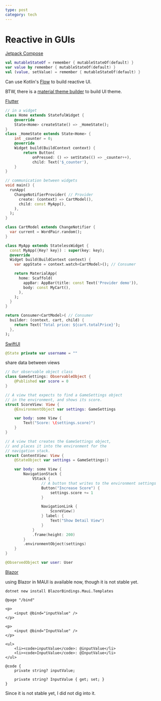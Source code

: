 ```yaml
---
type: post
category: tech
---
```


# Reactive in GUIs

[Jetpack Compose](https://developer.android.com/jetpack/compose/documentation)

```kotlin
val mutableStateOf = remember { mutableStateOf(default) }
var value by remember { mutableStateOf(default) }
val (value, setValue) = remember { mutableStateOf(default) }
```

Can use Kotlin's [Flow](https://developer.android.com/kotlin/flow) to build reactive UI.

BTW, there is a [material theme builder](https://m3.material.io/theme-builder#/custom) to build UI theme.

[Flutter](https://docs.flutter.dev/)

```dart
// in a widget
class Home extends StatefulWidget {
    @override
    State<Home> createState() => _HomeState();
}
class _HomeState extends State<Home> {
    int _counter = 0;
    @override
    Widget build(BuildContext context) {
        return Button(
            onPressed: () => setState(() => _counter++),
            child: Text('$_counter'),
    }
}
```

```dart
// communication between widgets
void main() {
  runApp(
    ChangeNotifierProvider( // Provider
      create: (context) => CartModel(),
      child: const MyApp(),
    ),
  );
}

class CartModel extends ChangeNotifier {
  var current = WordPair.random();
}

class MyApp extends StatelessWidget {
  const MyApp({Key? key}) : super(key: key);
  @override
  Widget build(BuildContext context) {
    var appState = context.watch<CartModel>(); // Consumer

    return MaterialApp(
      home: Scaffold(
        appBar: AppBar(title: const Text('Provider demo')),
        body: const MyCart(),
      ),
    );
  }
}

return Consumer<CartModel>( // Consumer
  builder: (context, cart, child) {
    return Text('Total price: ${cart.totalPrice}');
  },
);
```

[SwiftUI](https://developer.apple.com/documentation/swiftui)

```swift
@State private var username = ""
```

share data between views

```swift
// Our observable object class
class GameSettings: ObservableObject {
    @Published var score = 0
}

// A view that expects to find a GameSettings object
// in the environment, and shows its score.
struct ScoreView: View {
    @EnvironmentObject var settings: GameSettings

    var body: some View {
        Text("Score: \(settings.score)")
    }
}

// A view that creates the GameSettings object,
// and places it into the environment for the
// navigation stack.
struct ContentView: View {
    @StateObject var settings = GameSettings()

    var body: some View {
        NavigationStack {
            VStack {
                // A button that writes to the environment settings
                Button("Increase Score") {
                    settings.score += 1
                }

                NavigationLink {
                    ScoreView()
                } label: {
                    Text("Show Detail View")
                }
            }
            .frame(height: 200)
        }
        .environmentObject(settings)
    }
}
```

```swift
@ObservedObject var user: User
```

[Blazor](https://learn.microsoft.com/en-us/aspnet/core/blazor/?view=aspnetcore-7.0)

using Blazor in MAUI is available now, though it is not stable yet.

```shell
dotnet new install BlazorBindings.Maui.Templates
```

```razor
@page "/bind"

<p>
    <input @bind="inputValue" />
</p>

<p>
    <input @bind="InputValue" />
</p>

<ul>
    <li><code>inputValue</code>: @inputValue</li>
    <li><code>InputValue</code>: @InputValue</li>
</ul>

@code {
    private string? inputValue;

    private string? InputValue { get; set; }
}
```

Since it is not stable yet, I did not dig into it.

